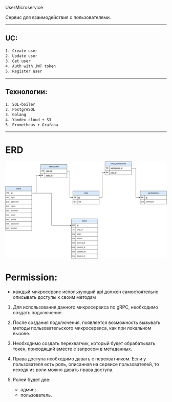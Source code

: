 UserMicroservice

Сервис для взаимодействия с пользователями.

---

UC:
--
    1. Create user
    2. Update user
    3. Get user
    4. Auth with JWT token
    5. Register user
---

Технологии:
--
    1. SQL-boiler
    2. PostgreSQL
    3. Golang
    4. Yandex cloud + S3
    5. Prometheus + Grafana
---

# ERD
![user.png](etc%2Fuser.png)


# Permission:
- каждый микросервис использующий api должен самостоятельно описывать доступы к своим методам

1) Для использования данного микросервиса по gRPC, необходимо создать подключение.

2) После создания подключения, появляется возможность вызывать методы пользовательского микросервиса, как
при локальном вызове.

3) Необходимо создать перехватчик, который будет обрабатывать токен, приходящий вместе с запросом в метаданных.

4) Права доступа необходимо давать с перехватчиком. Если у пользователя есть роль, описанная на сервисе 
пользователей, то исходя из роли можно давать права доступа.

5) Ролей будет две:
   - админ;
   - пользователь.